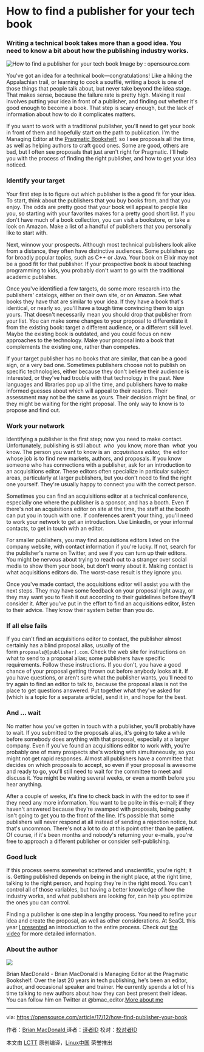 How to find a publisher for your tech book
============================================================

### Writing a technical book takes more than a good idea. You need to know a bit about how the publishing industry works.


![How to find a publisher for your tech book](https://opensource.com/sites/default/files/styles/image-full-size/public/lead-images/EDUCATION_colorbooks.png?itok=vNhsYYyC "How to find a publisher for your tech book")
Image by : opensource.com

You've got an idea for a technical book—congratulations! Like a hiking the Appalachian trail, or learning to cook a soufflé, writing a book is one of those things that people talk about, but never take beyond the idea stage. That makes sense, because the failure rate is pretty high. Making it real involves putting your idea in front of a publisher, and finding out whether it's good enough to become a book. That step is scary enough, but the lack of information about how to do it complicates matters.

If you want to work with a traditional publisher, you'll need to get your book in front of them and hopefully start on the path to publication. I'm the Managing Editor at the [Pragmatic Bookshelf][4], so I see proposals all the time, as well as helping authors to craft good ones. Some are good, others are bad, but I often see proposals that just aren't right for Pragmatic. I'll help you with the process of finding the right publisher, and how to get your idea noticed.

### Identify your target

Your first step is to figure out which publisher is the a good fit for your idea. To start, think about the publishers that you buy books from, and that you enjoy. The odds are pretty good that your book will appeal to people like you, so starting with your favorites makes for a pretty good short list. If you don't have much of a book collection, you can visit a bookstore, or take a look on Amazon. Make a list of a handful of publishers that you personally like to start with.

Next, winnow your prospects. Although most technical publishers look alike from a distance, they often have distinctive audiences. Some publishers go for broadly popular topics, such as C++ or Java. Your book on Elixir may not be a good fit for that publisher. If your prospective book is about teaching programming to kids, you probably don't want to go with the traditional academic publisher.

Once you've identified a few targets, do some more research into the publishers' catalogs, either on their own site, or on Amazon. See what books they have that are similar to your idea. If they have a book that's identical, or nearly so, you'll have a tough time convincing them to sign yours. That doesn't necessarily mean you should drop that publisher from your list. You can make some changes to your proposal to differentiate it from the existing book: target a different audience, or a different skill level. Maybe the existing book is outdated, and you could focus on new approaches to the technology. Make your proposal into a book that complements the existing one, rather than competes.

If your target publisher has no books that are similar, that can be a good sign, or a very bad one. Sometimes publishers choose not to publish on specific technologies, either because they don't believe their audience is interested, or they've had trouble with that technology in the past. New languages and libraries pop up all the time, and publishers have to make informed guesses about which will appeal to their readers. Their assessment may not be the same as yours. Their decision might be final, or they might be waiting for the right proposal. The only way to know is to propose and find out.

### Work your network

Identifying a publisher is the first step; now you need to make contact. Unfortunately, publishing is still about  _who_  you know, more than  _what_  you know. The person you want to know is an  _acquisitions editor,_  the editor whose job is to find new markets, authors, and proposals. If you know someone who has connections with a publisher, ask for an introduction to an acquisitions editor. These editors often specialize in particular subject areas, particularly at larger publishers, but you don't need to find the right one yourself. They're usually happy to connect you with the correct person.

Sometimes you can find an acquisitions editor at a technical conference, especially one where the publisher is a sponsor, and has a booth. Even if there's not an acquisitions editor on site at the time, the staff at the booth can put you in touch with one. If conferences aren't your thing, you'll need to work your network to get an introduction. Use LinkedIn, or your informal contacts, to get in touch with an editor.

For smaller publishers, you may find acquisitions editors listed on the company website, with contact information if you're lucky. If not, search for the publisher's name on Twitter, and see if you can turn up their editors. You might be nervous about trying to reach out to a stranger over social media to show them your book, but don't worry about it. Making contact is what acquisitions editors do. The worst-case result is they ignore you.

Once you've made contact, the acquisitions editor will assist you with the next steps. They may have some feedback on your proposal right away, or they may want you to flesh it out according to their guidelines before they'll consider it. After you've put in the effort to find an acquisitions editor, listen to their advice. They know their system better than you do.

### If all else fails

If you can't find an acquisitions editor to contact, the publisher almost certainly has a blind proposal alias, usually of the form `proposals@[publisher].com`. Check the web site for instructions on what to send to a proposal alias; some publishers have specific requirements. Follow these instructions. If you don't, you have a good chance of your proposal getting thrown out before anybody looks at it. If you have questions, or aren't sure what the publisher wants, you'll need to try again to find an editor to talk to, because the proposal alias is not the place to get questions answered. Put together what they've asked for (which is a topic for a separate article), send it in, and hope for the best.

### And ... wait

No matter how you've gotten in touch with a publisher, you'll probably have to wait. If you submitted to the proposals alias, it's going to take a while before somebody does anything with that proposal, especially at a larger company. Even if you've found an acquisitions editor to work with, you're probably one of many prospects she's working with simultaneously, so you might not get rapid responses. Almost all publishers have a committee that decides on which proposals to accept, so even if your proposal is awesome and ready to go, you'll still need to wait for the committee to meet and discuss it. You might be waiting several weeks, or even a month before you hear anything.

After a couple of weeks, it's fine to check back in with the editor to see if they need any more information. You want to be polite in this e-mail; if they haven't answered because they're swamped with proposals, being pushy isn't going to get you to the front of the line. It's possible that some publishers will never respond at all instead of sending a rejection notice, but that's uncommon. There's not a lot to do at this point other than be patient. Of course, if it's been months and nobody's returning your e-mails, you're free to approach a different publisher or consider self-publishing.

### Good luck

If this process seems somewhat scattered and unscientific, you're right; it is. Getting published depends on being in the right place, at the right time, talking to the right person, and hoping they're in the right mood. You can't control all of those variables, but having a better knowledge of how the industry works, and what publishers are looking for, can help you optimize the ones you can control.

Finding a publisher is one step in a lengthy process. You need to refine your idea and create the proposal, as well as other considerations. At SeaGL this year [I presented][5] an introduction to the entire process. Check out [the video][6] for more detailed information.

### About the author

 [![](https://opensource.com/sites/default/files/styles/profile_pictures/public/pictures/portrait.jpg?itok=b77dlNC4)][7] 
 
 Brian MacDonald - Brian MacDonald is Managing Editor at the Pragmatic Bookshelf. Over the last 20 years in tech publishing, he's been an editor, author, and occasional speaker and trainer. He currently spends a lot of his time talking to new authors about how they can best present their ideas. You can follow him on Twitter at @bmac_editor.[More about me][2]

--------------------------------------------------------------------------------

via: https://opensource.com/article/17/12/how-find-publisher-your-book

作者：[Brian MacDonald ][a]
译者：[译者ID](https://github.com/译者ID)
校对：[校对者ID](https://github.com/校对者ID)

本文由 [LCTT](https://github.com/LCTT/TranslateProject) 原创编译，[Linux中国](https://linux.cn/) 荣誉推出

[a]:https://opensource.com/users/bmacdonald
[1]:https://opensource.com/article/17/12/how-find-publisher-your-book?rate=o42yhdS44MUaykAIRLB3O24FvfWxAxBKa5WAWSnSY0s
[2]:https://opensource.com/users/bmacdonald
[3]:https://opensource.com/user/190176/feed
[4]:https://pragprog.com/
[5]:https://archive.org/details/SeaGL2017WritingTheNextGreatTechBook
[6]:https://archive.org/details/SeaGL2017WritingTheNextGreatTechBook
[7]:https://opensource.com/users/bmacdonald
[8]:https://opensource.com/users/bmacdonald
[9]:https://opensource.com/users/bmacdonald
[10]:https://opensource.com/article/17/12/how-find-publisher-your-book#comments
